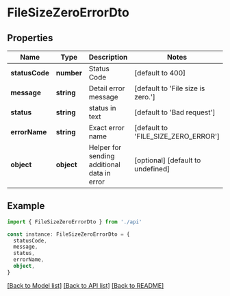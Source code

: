 # FileSizeZeroErrorDto

## Properties

| Name           | Type       | Description                                 | Notes                               |
| -------------- | ---------- | ------------------------------------------- | ----------------------------------- |
| **statusCode** | **number** | Status Code                                 | [default to 400]                    |
| **message**    | **string** | Detail error message                        | [default to 'File size is zero.']   |
| **status**     | **string** | status in text                              | [default to 'Bad request']          |
| **errorName**  | **string** | Exact error name                            | [default to 'FILE_SIZE_ZERO_ERROR'] |
| **object**     | **object** | Helper for sending additional data in error | [optional] [default to undefined]   |

## Example

```typescript
import { FileSizeZeroErrorDto } from './api'

const instance: FileSizeZeroErrorDto = {
  statusCode,
  message,
  status,
  errorName,
  object,
}
```

[[Back to Model list]](../README.md#documentation-for-models) [[Back to API list]](../README.md#documentation-for-api-endpoints) [[Back to README]](../README.md)
